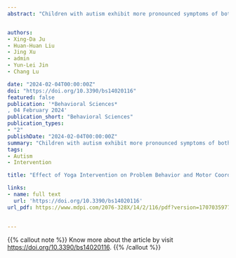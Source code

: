 ```yaml
---
abstract: "Children with autism exhibit more pronounced symptoms of both problem behaviors and motor coordination difficulties. Yoga, recognized as an effective intervention modality, can be valuable after assessing its efficacy in addressing problem behaviors and motor coordination challenges, ultimately contributing to symptom alleviation in autism. The randomized controlled trial (RCT) was used to divide 17 children with autism into an intervention group (n = 9) and a control group (n = 8). The intervention group participated in an 8-week yoga intervention training (three sessions/week, 45–50 min/session), and the control group did not participate in yoga training but only in daily program activities. Pre-test, mid-test, post-test, and after delayed test, teachers assessed the effect of yoga intervention on problem behaviors of children with autism through the Aberrant Behavior Checklist (ABC) and the effect of yoga intervention on motor coordination through the Movement Assessment Battery for Children—Second Edition (MABC2). Results show that the yoga intervention is effective in reducing problem behaviors and improving motor coordination in children with autism. Yoga intervention significantly reduces irritability and social withdrawal in children with autism. Yoga intervention had the most significant improvement in ball skills and static and dynamic balance."


authors:
- Xing-Da Ju
- Huan-Huan Liu
- Jing Xu
- admin
- Yun-Lei Jin
- Chang Lu

date: "2024-02-04T00:00:00Z"
doi: "https://doi.org/10.3390/bs14020116"
featured: false
publication: '*Behavioral Sciences*
, 04 February 2024'
publication_short: "Behavioral Sciences"
publication_types:
- "2"
publishDate: "2024-02-04T00:00:00Z"
summary: "Children with autism exhibit more pronounced symptoms of both problem behaviors and motor coordination difficulties. Yoga, recognized as an effective intervention modality, can be valuable after assessing its efficacy in addressing problem behaviors and motor coordination challenges, ultimately contributing to symptom alleviation in autism. The randomized controlled trial (RCT) was used to divide 17 children with autism into an intervention group (n = 9) and a control group (n = 8). The intervention group participated in an 8-week yoga intervention training (three sessions/week, 45–50 min/session), and the control group did not participate in yoga training but only in daily program activities. Pre-test, mid-test, post-test, and after delayed test, teachers assessed the effect of yoga intervention on problem behaviors of children with autism through the Aberrant Behavior Checklist (ABC) and the effect of yoga intervention on motor coordination through the Movement Assessment Battery for Children—Second Edition (MABC2). Results show that the yoga intervention is effective in reducing problem behaviors and improving motor coordination in children with autism. Yoga intervention significantly reduces irritability and social withdrawal in children with autism. Yoga intervention had the most significant improvement in ball skills and static and dynamic balance."
tags:
- Autism
- Intervention

title: "Effect of Yoga Intervention on Problem Behavior and Motor Coordination in Children with Autism"

links:
- name: full text
  url: 'https://doi.org/10.3390/bs14020116'
url_pdf: https://www.mdpi.com/2076-328X/14/2/116/pdf?version=1707035977

 
---
```


{{% callout note %}}
Know more about the article by visit https://doi.org/10.3390/bs14020116.
{{% /callout %}}



